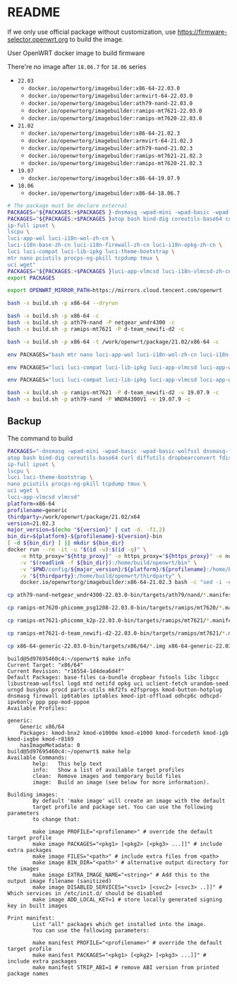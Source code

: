 # README

If we only use official package without customization, use <https://firmware-selector.openwrt.org> to build the image.

User OpenWRT docker image to build firmware

There're no image after `18.06.7` for `18.06` series

- `22.03`
  - `docker.io/openwrtorg/imagebuilder:x86-64-22.03.0`
  - `docker.io/openwrtorg/imagebuilder:armvirt-64-22.03.0`
  - `docker.io/openwrtorg/imagebuilder:ath79-nand-22.03.0`
  - `docker.io/openwrtorg/imagebuilder:ramips-mt7621-22.03.0`
  - `docker.io/openwrtorg/imagebuilder:ramips-mt7620-22.03.0`
- `21.02`
  - `docker.io/openwrtorg/imagebuilder:x86-64-21.02.3`
  - `docker.io/openwrtorg/imagebuilder:armvirt-64-21.02.3`
  - `docker.io/openwrtorg/imagebuilder:ath79-nand-21.02.3`
  - `docker.io/openwrtorg/imagebuilder:ramips-mt7621-21.02.3`
  - `docker.io/openwrtorg/imagebuilder:ramips-mt7620-21.02.3`
- `19.07`
  - `docker.io/openwrtorg/imagebuilder:x86-64-19.07.9`
- `18.06`
  - `docker.io/openwrtorg/imagebuilder:x86-64-18.06.7`

```bash
# The package must be declare external
PACKAGES="${PACKAGES:+$PACKAGES }-dnsmasq -wpad-mini -wpad-basic -wpad-basic-wolfssl dnsmasq-full wpad"
PACKAGES="${PACKAGES:+$PACKAGES }atop bash bind-dig coreutils-base64 curl diffutils dropbearconvert fdisk file \
ip-full ipset \
lscpu \
luci-app-wol luci-i18n-wol-zh-cn \
luci-i18n-base-zh-cn luci-i18n-firewall-zh-cn luci-i18n-opkg-zh-cn \
luci luci-compat luci-lib-ipkg luci-theme-bootstrap \
mtr nano pciutils procps-ng-pkill tcpdump tmux \
uci wget"
PACKAGES="${PACKAGES:+$PACKAGES }luci-app-vlmcsd luci-i18n-vlmcsd-zh-cn vlmcsd"
export PACKAGES

export OPENWRT_MIRROR_PATH=https://mirrors.cloud.tencent.com/openwrt

bash -x build.sh -p x86-64 --dryrun

bash -x build.sh -p x86-64 -c
bash -x build.sh -p ath79-nand -P netgear_wndr4300 -c
bash -x build.sh -p ramips-mt7621 -P d-team_newifi-d2 -c

bash -x build.sh -p x86-64 -t /work/openwrt/package/21.02/x86-64 -c

env PACKAGES="bash mtr nano luci-app-wol luci-i18n-wol-zh-cn luci-i18n-base-zh-cn luci-i18n-firewall-zh-cn luci-i18n-opkg-zh-cn luci luci-compat luci-lib-ipkg luci-theme-bootstrap luci-app-vlmcsd luci-i18n-vlmcsd-zh-cn vlmcsd" bash -x build.sh -p ramips-mt7621 -P phicomm_k2p -c

env PACKAGES="luci luci-compat luci-lib-ipkg luci-app-vlmcsd luci-app-wol luci-theme-bootstrap mtr vlmcsd" bash -x build.sh -p ramips-mt7620 -P phicomm_psg1208 -v 22.03.0

env PACKAGES="luci luci-compat luci-lib-ipkg luci-app-vlmcsd luci-app-wol luci-theme-bootstrap mtr vlmcsd" bash -x build.sh -p ramips-mt7620 -P phicomm_psg1218a -v 21.02.3 -c

bash -x build.sh -p ramips-mt7621 -P d-team_newifi-d2 -v 19.07.9 -c
bash -x build.sh -p ath79-nand -P WNDR4300V1 -v 19.07.9 -c
```

## Backup

The command to build

```bash
PACKAGES="-dnsmasq -wpad-mini -wpad-basic -wpad-basic-wolfssl dnsmasq-full wpad \
atop bash bind-dig coreutils-base64 curl diffutils dropbearconvert fdisk file \
ip-full ipset \
lscpu \
luci luci-theme-bootstrap \
nano pciutils procps-ng-pkill tcpdump tmux \
uci wget \
luci-app-vlmcsd vlmcsd"
platform=x86-64
profilename=generic
thirdparty=/work/openwrt/package/21.02/x64
version=21.02.3
major_version=$(echo "${version}" | cut -d. -f1,2)
bin_dir=${platform}-${profilename}-${version}-bin
[ -d ${bin_dir} ] || mkdir ${bin_dir}
docker run --rm -it -u "$(id -u):$(id -g)" \
    -e http_proxy="${http_proxy}" -e https_proxy="${https_proxy}" -e no_proxy="${no_proxy}" \
    -v "$(readlink -f ${bin_dir}):/home/build/openwrt/bin" \
    -v "$PWD/config/${major_version}/${platform}/${profilename}:/home/build/openwrt/custom" \
    -v "${thirdparty}:/home/build/openwrt/thirdparty" \
    docker.io/openwrtorg/imagebuilder:x86-64-21.02.3 bash -c "sed -i -e 's|https://downloads.openwrt.org|http://mirrors.ustc.edu.cn/openwrt|g' -e 's|http://downloads.openwrt.org|http://mirrors.ustc.edu.cn/openwrt|g' -e 's|# src custom file:///usr/src/openwrt/bin/x86/packages|src custom file:///home/build/openwrt/thirdparty|g' -e 's/^option check_signature$/# &/' repositories.conf; make image PROFILE=${profilename} PACKAGES='${PACKAGES}' FILES=/home/build/openwrt/custom"
```

```bash
cp ath79-nand-netgear_wndr4300-22.03.0-bin/targets/ath79/nand/*.manifest ath79-nand-netgear_wndr4300-22.03.0-bin/targets/ath79/nand/*.bin /work/openwrt/image/22.03/ath79-nand/

cp ramips-mt7620-phicomm_psg1208-22.03.0-bin/targets/ramips/mt7620/*.manifest ramips-mt7620-phicomm_psg1208-22.03.0-bin/targets/ramips/mt7620/*.bin /work/openwrt/image/22.03/ramips-mt7620/

cp ramips-mt7621-phicomm_k2p-22.03.0-bin/targets/ramips/mt7621/*.manifest ramips-mt7621-phicomm_k2p-22.03.0-bin/targets/ramips/mt7621/*.bin /work/openwrt/image/22.03/ramips-mt7621/

cp ramips-mt7621-d-team_newifi-d2-22.03.0-bin/targets/ramips/mt7621/*.manifest ramips-mt7621-d-team_newifi-d2-22.03.0-bin/targets/ramips/mt7621/*.bin /work/openwrt/image/22.03/ramips-mt7621/

cp x86-64-generic-22.03.0-bin/targets/x86/64/*.img x86-64-generic-22.03.0-bin/targets/x86/64/*.manifest /work/openwrt/image/22.03/x86-64/
```

```text
build@5d97695460c4:~/openwrt$ make info
Current Target: "x86/64"
Current Revision: "r16554-1d4dea6d4f"
Default Packages: base-files ca-bundle dropbear fstools libc libgcc libustream-wolfssl logd mtd netifd opkg uci uclient-fetch urandom-seed urngd busybox procd partx-utils mkf2fs e2fsprogs kmod-button-hotplug dnsmasq firewall ip6tables iptables kmod-ipt-offload odhcp6c odhcpd-ipv6only ppp ppp-mod-pppoe
Available Profiles:

generic:
    Generic x86/64
    Packages: kmod-bnx2 kmod-e1000e kmod-e1000 kmod-forcedeth kmod-igb kmod-ixgbe kmod-r8169
    hasImageMetadata: 0
build@5d97695460c4:~/openwrt$ make help
Available Commands:
        help:   This help text
        info:   Show a list of available target profiles
        clean:  Remove images and temporary build files
        image:  Build an image (see below for more information).

Building images:
        By default 'make image' will create an image with the default
        target profile and package set. You can use the following parameters
        to change that:

        make image PROFILE="<profilename>" # override the default target profile
        make image PACKAGES="<pkg1> [<pkg2> [<pkg3> ...]]" # include extra packages
        make image FILES="<path>" # include extra files from <path>
        make image BIN_DIR="<path>" # alternative output directory for the images
        make image EXTRA_IMAGE_NAME="<string>" # Add this to the output image filename (sanitized)
        make image DISABLED_SERVICES="<svc1> [<svc2> [<svc3> ..]]" # Which services in /etc/init.d/ should be disabled
        make image ADD_LOCAL_KEY=1 # store locally generated signing key in built images

Print manifest:
        List "all" packages which get installed into the image.
        You can use the following parameters:

        make manifest PROFILE="<profilename>" # override the default target profile
        make manifest PACKAGES="<pkg1> [<pkg2> [<pkg3> ...]]" # include extra packages
        make manifest STRIP_ABI=1 # remove ABI version from printed package names
```
